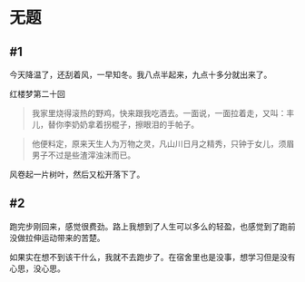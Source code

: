 # 无题

## #1

今天降温了，还刮着风，一早知冬。我八点半起来，九点十多分就出来了。

红楼梦第二十回

> 我家里烧得滚热的野鸡，快来跟我吃酒去。一面说，一面拉着走，又叫：丰儿，替你李奶奶拿着拐棍子，擦眼泪的手帕子。

> 他便料定，原来天生人为万物之灵，凡山川日月之精秀，只钟于女儿，须眉男子不过是些渣滓浊沫而已。

风卷起一片树叶，然后又松开落下了。

## #2

跑完步刚回来，感觉很费劲。路上我想到了人生可以多么的轻盈，也感觉到了跑前没做拉伸运动带来的苦楚。

如果实在想不到该干什么，我就不去跑步了。在宿舍里也是没事，想学习但是没有心思，没心思。
